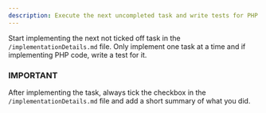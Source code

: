 ```yaml
---
description: Execute the next uncompleted task and write tests for PHP code
---
```


Start implementing the next not ticked off task in the `/implementationDetails.md` file. Only implement one task at a time and if implementing PHP code, write a test for it.

### IMPORTANT

After implementing the task, always tick the checkbox in the `/implementationDetails.md` file and add a short summary of what you did.